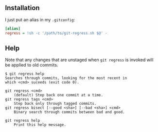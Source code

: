 Installation
------------

I just put an alias in my `.gitconfig`:

```ini
[alias]
regress = !sh -c '/path/to/git-regress.sh $@' -
```

Help
----

Note that any changes that are unstaged when `git regress` is invoked will be applied to old commits.

```
$ git regress help
Searches through commits, looking for the most recent in
which <cmd> suceeds (exit code 0).

git regress <cmd>
    (default) Step back one commit at a time.
git regress tags <cmd>
    Step back only through tagged commits.
git regress bisect [--good <sha>] [--bad <sha>] <cmd>
    Binary search through commits between bad and good.

git regress help
    Print this help message.
```
